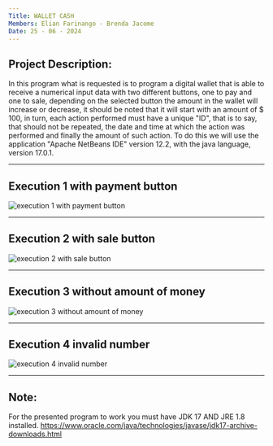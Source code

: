 ```yaml
---
Title: WALLET CASH
Members: Elian Farinango - Brenda Jacome
Date: 25 - 06 - 2024
---
```

Project Description:
---
In this program what is requested is to program a digital wallet that is able to receive a
numerical input data with two different buttons, one to pay and one to sale, depending on the
selected button the amount in the wallet will increase or decrease, it should be noted that it will
start with an amount of $ 100, in turn, each action performed must have a unique "ID", that is to
say, that should not be repeated, the date and time at which the action was performed and finally
the amount of such action.
To do this we will use the application "Apache NetBeans IDE" version 12.2, with the
java language, version 17.0.1.

---
Execution 1 with payment button
---

![execution 1 with payment button](https://github.com/Brendajacome/WalletCash/assets/169933606/8839de93-45c1-4398-85a2-d1b38145f414)

---
Execution 2 with sale button
---

![execution 2 with sale button](https://github.com/Brendajacome/WalletCash/assets/169933606/5afdddbe-00bb-4786-9013-3df5bd58ce2e)

---
Execution 3 without amount of money
---

![execution 3 without amount of money](https://github.com/Brendajacome/WalletCash/assets/169933606/ca2de503-e42d-448e-8620-c5e67c99aba2)

---
Execution 4 invalid number
---

![execution 4 invalid number](https://github.com/Brendajacome/WalletCash/assets/169933606/3dbc9a33-1759-43e9-ad8c-55369e9e0e1b)

---
Note: 
---
For the presented program to work you must have JDK 17 AND JRE 1.8 installed.
https://www.oracle.com/java/technologies/javase/jdk17-archive-downloads.html
